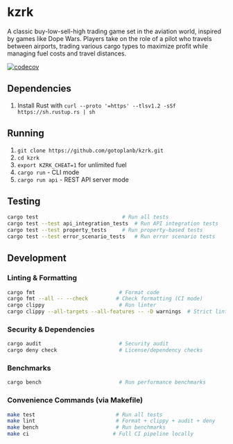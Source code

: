 # kzrk

A classic buy-low-sell-high trading game set in the aviation world, inspired by games like Dope Wars. Players take on the role of a pilot who travels between airports, trading various cargo types to maximize profit while managing fuel costs and travel distances.

[![codecov](https://codecov.io/github/gotoplanb/kzrk/branch/main/graph/badge.svg?token=F1KGS5JF3G)](https://codecov.io/github/gotoplanb/kzrk)

## Dependencies

1. Install Rust with `curl --proto '=https' --tlsv1.2 -sSf https://sh.rustup.rs | sh`

## Running

1. `git clone https://github.com/gotoplanb/kzrk.git`
1. `cd kzrk`
1. `export KZRK_CHEAT=1` for unlimited fuel
1. `cargo run` - CLI mode
1. `cargo run api` - REST API server mode

## Testing

```bash
cargo test                           # Run all tests
cargo test --test api_integration_tests  # Run API integration tests
cargo test --test property_tests     # Run property-based tests
cargo test --test error_scenario_tests   # Run error scenario tests
```

## Development

### Linting & Formatting
```bash
cargo fmt                           # Format code
cargo fmt --all -- --check         # Check formatting (CI mode)
cargo clippy                        # Run linter
cargo clippy --all-targets --all-features -- -D warnings  # Strict linting
```

### Security & Dependencies
```bash
cargo audit                         # Security audit
cargo deny check                    # License/dependency checks
```

### Benchmarks
```bash
cargo bench                         # Run performance benchmarks
```

### Convenience Commands (via Makefile)
```bash
make test                          # Run all tests
make lint                          # Format + clippy + audit + deny
make bench                         # Run benchmarks
make ci                           # Full CI pipeline locally
```
